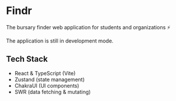 # Findr
The bursary finder web application for students and organizations ⚡️

The application is still in development mode.

## Tech Stack
- React & TypeScript (Vite)
- Zustand (state management)
- ChakraUI (UI components)
- SWR (data fetching & mutating)